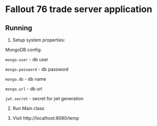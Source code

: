 # Fallout 76 trade server application

## Running

1. Setup system properties:

MongoDB config:

`mongo.user` - db user

`mongo.password` - db password

`mongo.db` - db name

`mongo.url` - db url

`jwt.secret` - secret for jwt generation

2. Run Main class

3. Visit http://localhost:8080/temp
